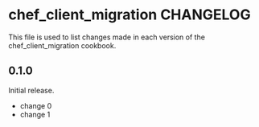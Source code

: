 # chef_client_migration CHANGELOG

This file is used to list changes made in each version of the chef_client_migration cookbook.

## 0.1.0

Initial release.

- change 0
- change 1
